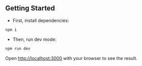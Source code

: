 
## Getting Started

- First, install dependencies:

```bash
npm i
```

- Then, run dev mode:

```bash
npm run dev
```

Open [http://localhost:3000](http://localhost:3000) with your browser to see the result.
